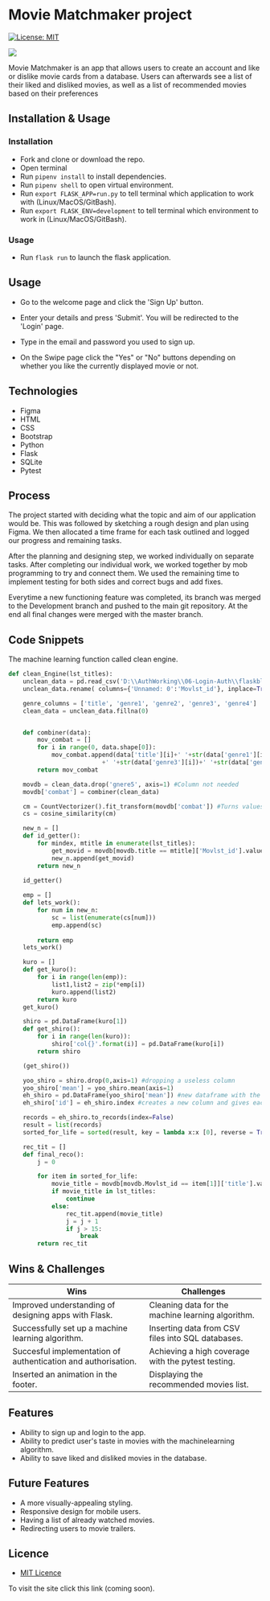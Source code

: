# Movie Matchmaker project

[![License: MIT](https://img.shields.io/badge/Licence-MIT-green.svg)](https://opensource.org/licenses/MIT)

![](flaskblog/static/Movie-Matchmaker-demo.gif)

Movie Matchmaker is an app that allows users to create an account and like or dislike movie cards from a database. Users can afterwards see a list of their liked and disliked movies,  as well as a list of recommended movies based on their preferences

## Installation & Usage

### Installation

* Fork and clone or download the repo.
* Open terminal
* Run `pipenv install` to install dependencies.
* Run `pipenv shell` to open virtual environment.
* Run `export FLASK_APP=run.py` to tell terminal which application to work with (Linux/MacOS/GitBash).
* Run `export FLASK_ENV=development` to tell terminal which environment to work in (Linux/MacOS/GitBash).

### Usage

* Run `flask run` to launch the flask application.

## Usage 

* Go to the welcome page and click the 'Sign Up' button.

* Enter your details and press 'Submit'. You will be redirected to the 'Login' page.

* Type in the email and password you used to sign up.

* On the Swipe page click the "Yes" or "No" buttons depending on whether you like the currently displayed movie or not.


## Technologies

* Figma
* HTML
* CSS
* Bootstrap
* Python
* Flask
* SQLite
* Pytest



## Process

The project started with deciding what the topic and aim of our application would be. This was followed by sketching a rough design and plan using Figma. We then allocated a time frame for each task outlined and logged our progress and remaining tasks.

After the planning and designing step, we worked individually on separate tasks. After completing our individual work, we worked together by mob programming to try and connect them. We used the remaining time to implement testing for both sides and correct bugs and add fixes.

Everytime a new functioning feature was completed, its branch was merged to the Development branch and pushed to the main git repository. At the end all final changes were merged with the master branch.

## Code Snippets

The machine learning function called clean engine.

```Python
def clean_Engine(lst_titles):
    unclean_data = pd.read_csv('D:\\AuthWorking\\06-Login-Auth\\flaskblog\\Moviedb.csv') #There is a problme withe the csv, genreates unnmed: 0 column
    unclean_data.rename( columns={'Unnamed: 0':'Movlst_id'}, inplace=True )

    genre_columns = ['title', 'genre1', 'genre2', 'genre3', 'genre4']
    clean_data = unclean_data.fillna(0)


    def combiner(data):
        mov_combat = []
        for i in range(0, data.shape[0]):
            mov_combat.append(data['title'][i]+' '+str(data['genre1'][i])+' '+str(data['genre2'][i])
                          +' '+str(data['genre3'][i])+' '+str(data['genre4'][i]))
        return mov_combat

    movdb = clean_data.drop('gnere5', axis=1) #Column not needed
    movdb['combat'] = combiner(clean_data)

    cm = CountVectorizer().fit_transform(movdb['combat']) #Turns values in the combat column into vecotrs. Now we can do math 
    cs = cosine_similarity(cm)

    new_n = []
    def id_getter():
        for mindex, mtitle in enumerate(lst_titles):
            get_movid = movdb[movdb.title == mtitle]['Movlst_id'].values[0]
            new_n.append(get_movid)
        return new_n
    
    id_getter()

    emp = []
    def lets_work():
        for num in new_n:
            sc = list(enumerate(cs[num])) 
            emp.append(sc)
        
        return emp
    lets_work()

    kuro = []
    def get_kuro():
        for i in range(len(emp)):
            list1,list2 = zip(*emp[i])
            kuro.append(list2)
        return kuro
    get_kuro()

    shiro = pd.DataFrame(kuro[1])
    def get_shiro():
        for i in range(len(kuro)):
            shiro['col{}'.format(i)] = pd.DataFrame(kuro[i])
        return shiro

    (get_shiro())

    yoo_shiro = shiro.drop(0,axis=1) #dropping a useless column
    yoo_shiro['mean'] = yoo_shiro.mean(axis=1)
    eh_shiro = pd.DataFrame(yoo_shiro['mean']) #new dataframe with the only column as mean of the pervious columns
    eh_shiro['id'] = eh_shiro.index #creates a new column and gives each movie an id

    records = eh_shiro.to_records(index=False) 
    result = list(records)
    sorted_for_life = sorted(result, key = lambda x:x [0], reverse = True) #Uses the built in mergesort algo, sorts form index 0 which is the mean recomended socre.

    rec_tit = []
    def final_reco():
        j = 0

        for item in sorted_for_life:
            movie_title = movdb[movdb.Movlst_id == item[1]]['title'].values[0]
            if movie_title in lst_titles:
                continue
            else:
                rec_tit.append(movie_title)
                j = j + 1
                if j > 15:
                    break
        return rec_tit
```

## Wins & Challenges

Wins | Challenges
------------ | -------------
Improved understanding of designing apps with Flask. | Cleaning data for the machine learning algorithm.
Successfully set up a machine learning algorithm. | Inserting data from CSV files into SQL databases.
Succesful implementation of authentication and authorisation. | Achieving a high coverage with the pytest testing.
Inserted an animation in the footer. | Displaying the recommended movies list.

## Features

* Ability to sign up and login to the app.
* Ability to predict user's taste in movies with the machinelearning algorithm.
* Ability to save liked and disliked movies in the database.

## Future Features

* A more visually-appealing styling.
* Responsive design for mobile users.
* Having a list of already watched movies.
* Redirecting users to movie trailers.

## Licence

* [MIT Licence](https://opensource.org/licenses/mit-license.php)

To visit the site click this link (coming soon).